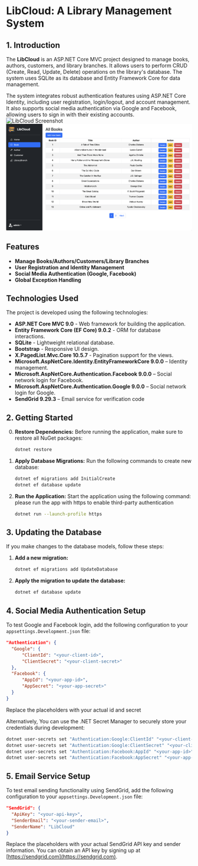 # LibCloud: A Library Management System

## 1. Introduction

The **LibCloud** is an ASP.NET Core MVC project designed to manage books, authors, customers, and library branches. It allows users to perform CRUD (Create, Read, Update, Delete) operations on the library's database. The system uses SQLite as its database and Entity Framework Core for data management.

The system integrates robust authentication features using ASP.NET Core Identity, including user registration, login/logout, and account management. It also supports social media authentication via Google and Facebook, allowing users to sign in with their existing accounts.
![LibCloud Screenshot](page1.png)
![LibCloud Screenshot](page2.png)
## Features

- **Manage Books/Authors/Customers/Library Branches**
- **User Registration and Identity Management**
- **Social Media Authentication (Google, Facebook)**
- **Global Exception Handling**

## Technologies Used

The project is developed using the following technologies:
- **ASP.NET Core MVC 9.0** - Web framework for building the application.
- **Entity Framework Core (EF Core) 9.0.2** - ORM for database interactions.
- **SQLite** - Lightweight relational database.
- **Bootstrap** - Responsive UI design.
- **X.PagedList.Mvc.Core 10.5.7** - Pagination support for the views.
- **Microsoft.AspNetCore.Identity.EntityFrameworkCore 9.0.0** – Identity management.
- **Microsoft.AspNetCore.Authentication.Facebook 9.0.0** – Social network login for Facebook.
- **Microsoft.AspNetCore.Authentication.Google 9.0.0** – Social network login for Google.
- **SendGrid 9.29.3** – Email service for verification code

## 2. Getting Started

0. **Restore Dependencies:**
   Before running the application, make sure to restore all NuGet packages:
   ```sh
   dotnet restore
   ```
1. **Apply Database Migrations:**
   Run the following commands to create new database:
   ```sh
   dotnet ef migrations add InitialCreate
   dotnet ef database update
   ```
2. **Run the Application:**
   Start the application using the following command: please run the app with https to enable third-party authentication
   ```sh
   dotnet run --launch-profile https
   ```
## 3. Updating the Database

If you make changes to the database models, follow these steps:
1. **Add a new migration:**
   ```sh
   dotnet ef migrations add UpdateDatabase
   ```
2. **Apply the migration to update the database:**
   
   ```sh
   dotnet ef database update
   ```

## 4. Social Media Authentication Setup

To test Google and Facebook login, add the following configuration to your `appsettings.Development.json` file:

```json
"Authentication": {
  "Google": {
      "ClientId": "<your-client-id>",
      "ClientSecret": "<your-client-secret>"
  },
  "Facebook": {
      "AppId": "<your-app-id>",
      "AppSecret": "<your-app-secret>" 
  }
}
```
Replace the placeholders with your actual id and secret


Alternatively, You can use the .NET Secret Manager to securely store your credentials during development:

```sh
dotnet user-secrets set "Authentication:Google:ClientId" "<your-client-id>"
dotnet user-secrets set "Authentication:Google:ClientSecret" "<your-client-secret>"
dotnet user-secrets set "Authentication:Facebook:AppId" "<your-app-id>"
dotnet user-secrets set "Authentication:Facebook:AppSecret" "<your-app-secret>"
```
## 5. Email Service Setup

To test email sending functionality using SendGrid, add the following configuration to your `appsettings.Development.json` file:

```json
"SendGrid": {
  "ApiKey": "<your-api-key>",
  "SenderEmail": "<your-sender-email>",
  "SenderName": "LibCloud"
}
```

Replace the placeholders with your actual SendGrid API key and sender information. You can obtain an API key by signing up at [https://sendgrid.com](https://sendgrid.com).
